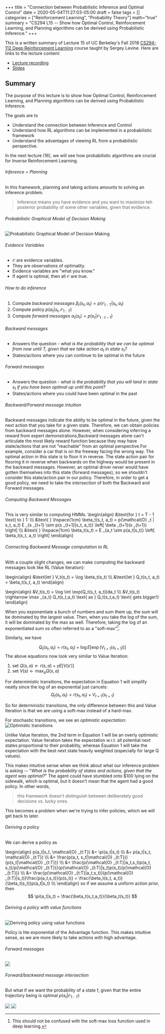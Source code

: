 +++
title = "Connection between Probabilistic Inference and Optimal Control"
date = 2020-05-04T11:27:03-05:00
draft = false
tags = []
categories = ["Reinforcement Learning", "Probability Theory"]
math="true"
summary = "CS294 L15 -- Show how Optimal Control, Reinforcement Learning, and Planning algorithms can be derived using Probabilistic Inference."
+++

This is a written summary of Lecture 15 of UC Berkeley's Fall 2018 [CS294-112 Deep Reinforcement Learning](http://rail.eecs.berkeley.edu/deeprlcourse-fa18/) course taught by Sergey Levine. Here are links to the lecture content:
* [Lecture recording](https://www.youtube.com/watch?v=oqvTC1rTjg8&list=PLkFD6_40KJIxJMR-j5A1mkxK26gh_qg37&index=11)
* [Slides](http://rail.eecs.berkeley.edu/deeprlcourse-fa18/static/slides/lec-15.pdf)

## Summary

The purpose of this lecture is to show how Optimal Control, Reinforcement Learning, and Planning algorithms can be derived using Probabilistic Inference.

The goals are to
* Understand the connection between Inference and Control
* Understand how RL algorithms can be implemented in a probabilistic framework
* Understand the advantages of viewing RL from a probabilistic perspective.

In the next lecture (16), we will see how probabilistic algorithms are crucial for *Inverse* Reinforcement Learning.

###### Inference = Planning

In this framework, planning and taking actions amounts to solving an inference problem.

> Inference means you have evidence and you want to maximize teh posterior probability of some other variables, given that evidence.

###### Probabilistic Graphical Model of Decision Making
![Probabilistic Graphical Model of Decision Making](/img/notes/connection-inference-control/graphical-model.png)

###### Evidence Variables
* $\mathcal{O}$ are evidence variables.
* They are observations of optimality.
* Evidence variables are "what you know."
* If agent is optimal, then all $\mathcal{O}$ are true.

###### How to do inference
1. Compute *backward messages* $\beta_t (s_t, a_t) = p(\mathcal{O} _{t:T} | s_t, a_t)$
2. Compute policy $p(a_t | s_t, \mathcal{O} _{1:T})$
3. Compute *forward messages* $\alpha_t (s_t) = p(s_t | \mathcal{O} _{1:t-1})$

###### Backward messages
* Answers the question - *what is the probability that we can be optimal from now until $T$, given that we take action $a_t$ in state $s_t$?*
* States/actions where you can continue to be optimal in the future

###### Forward messages
* Answers the question - *what is the probability that you will land in state $s_t$ if you have been optimal up until this point?*
* States/actions where you could have been optimal in the past

###### Backward/Forward message intuition
Backward messages indicate the ability to be optimal in the future, given the next action that you take for a given state. Therefore, we can obtain policies from backward messages alone. However, when considering inferring a reward from expert demonstrations,Backward messages alone can't articulate the most likely reward function because they may have state/actions that are not "reachable" from an optimal perspective.For example, consider a car that is on the freeway facing the wrong way. The optimal action in this state is to floor it in reverse. The state action pair for flooring it in reverse when backwards on the highway would be present in the backward messages. However, an optimal driver never would have gotten themselves into this state (forward messages), so we shouldn't consider this state/action pair in our policy. Therefore, in order to get a good policy, we need to take the *intersection* of both the Backward and Forward messages.

###### Computing Backward Messages
This is very similar to computing HMMs.
\begin{align}
&\text{for } t = T - 1 \text{ to } 1: \\\\\\
&\text{ } \hspace{1cm} \beta_t(s_t, a_t) = p(\mathcal{O} _t | s_t, a_t) E _{s _{t+1} \sim p(s _{t+1}|s_t, a_t)} \left[ \beta _{t+1}(s _{t+1}) \right] \\\\\\
&\text{ } \hspace{1cm} \beta_t(s_t) = E _{a_t \sim p(a_t|s_t)} \left[ \beta_t(s_t, a_t) \right]
\end{align}

###### Connecting Backward Message computation to RL
With a couple slight changes, we can make computing the backward messages look like RL (Value Iteration):

\begin{align}
&\text{let } V_t(s_t) = \log \beta_t(s_t) \\\\\\
&\text{let } Q_t(s_t, a_t) = \beta_t(s_t, a_t)
\end{align}

\begin{align}
&V_t(s_t) = \log \int \exp(Q_t(s_t, a_t))da_t \\\\\\
&V_t(s_t) \rightarrow \max _{a_t} Q_t(s_t,a_t) \text{ as } Q_t(s_t,a_t) \text{ gets bigger!}
\end{align}

When you exponentiate a bunch of numbers and sum them up, the sum will be dominated by the largest value. Then, when you take the log of the sum, it will be dominated by the max as well. Therefore, taking the log of an exponentiated sum os often referred to as a "soft-max"[^1].
[^1]: This should not be confused with the soft-max loss function used in deep learning.

Similarly, we have

$$
Q_t(s_t, a_t) = r(s_t, a_t) + \log E \left[ \exp \left( V _{t+1} (s _{t+1}) \right) \right] \tag{1}
$$
The above equations now look very similar to Value Iteration:
1. set $Q(s,a) \leftarrow r(s,a) + \gamma E[V(s')]$
1. set $V(s) \leftarrow \max _{a} Q(s, a)$

For deterministic transitions, the expectation in Equation 1 will simplify neatly since the log of an exponential just cancels:
$$
Q_t(s_t, a_t) = r(s_t, a_t) + V _{t+1}(s _{t+1})
$$

So for deterministic transitions, the only difference between this and Value Iteration is that we are using a soft-max instead of a hard-max.

For stochastic transitions, we see an *optimistic expectation*:
![Optimistic transitions](/img/notes/connection-inference-control/optimistic-transition.png)

Unlike Value Iteration, the 2nd term in Equation 1 will be an overly optimistic expectation. Value Iteration takes the expectation w.r.t. all potential next states proportional to their probablity, whereas Equation 1 will take the expectation with the best next state heavily weighted (especially for large Q values).

This makes intuitive sense when we think about what our inference problem is asking -- "*What is the probability of states and actions, given that the agent was optimal?*" The agent could have stumbled onto $100 lying on the sidewalk, which is optimal, but it doesn't mean that the agent had a good policy. In other words,

> this framework doesn't distinguish between deliberately good decisions vs. lucky ones.

This becomes a problem when we're trying to infer policies, which we will get back to later.

###### Deriving a policy

We can derive a policy as

\begin{align}
p(a_t|s_t, \mathcal{O} _{t:T}) &= \pi(a_t|s_t) \\\\\\
&= p(a_t|s_t, \mathcal{O} _{t:T}) \\\\\\
&= \frac{p(a_t, s_t|\mathcal{O} _{t:T})}{p(s_t|\mathcal{O} _{t:T})} \\\\\\
&= \frac{p(\mathcal{O} _{t:T}|a_t,s_t)p(a_t, s_t)/p(\mathcal{O} _{t:T})}{p(\mathcal{O} _{t:T}|s_t)p(s_t)/p(\mathcal{O} _{t:T})} \\\\\\
&= \frac{p(\mathcal{O} _{t:T}|a_t,s_t)}{p(\mathcal{O} _{t:T}|s_t)}\frac{p(a_t,s_t)}{p(s_t)} = \frac{\beta_t(s_t, a_t)}{\beta_t(s_t)}p(a_t|s_t) \\\\\\
\end{align}
so if we assume a uniform action prior, then
$$
\pi(a_t|s_t) = \frac{\beta_t(s_t,a_t)}{\beta_t(s_t)}
$$

###### Deriving a policy with value functions

![Deriving policy using value functions](/img/notes/connection-inference-control/policy-value-functions.png)

Policy is hte exponential of the Advantage function. This makes intuitive sense, as we are more likely to take actions with high advantage.

###### Forward messages
![](/img/notes/connection-inference-control/forward-messages.png)

###### Forward/backward message intersection
But what if we want the probability of a state f, given that the entire trajectory being is optimal $p(s_t| \mathcal{O} _{1:T})$

![](/img/notes/connection-inference-control/trajectory-optimality.png)
![](/img/notes/connection-inference-control/intersection.png)


